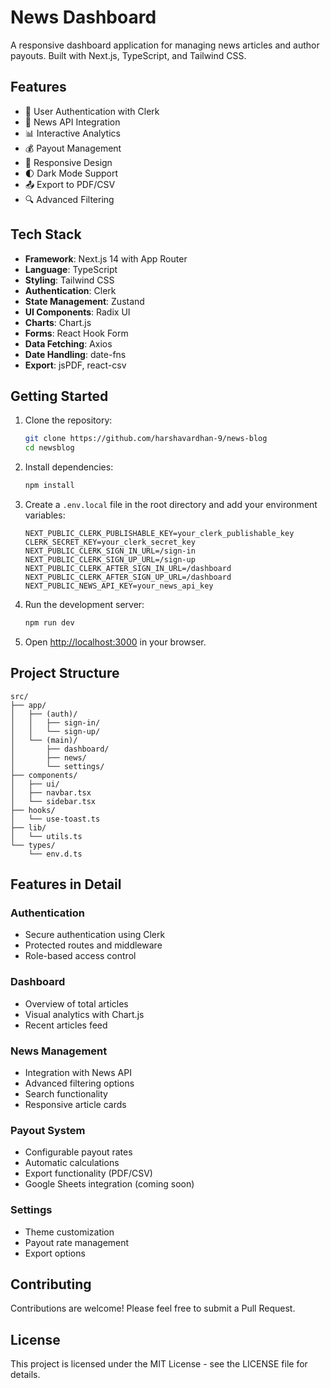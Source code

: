 # News Dashboard

A responsive dashboard application for managing news articles and author payouts. Built with Next.js, TypeScript, and Tailwind CSS.

## Features

- 🔐 User Authentication with Clerk
- 📰 News API Integration
- 📊 Interactive Analytics
- 💰 Payout Management
- 📱 Responsive Design
- 🌓 Dark Mode Support
- 📤 Export to PDF/CSV
- 🔍 Advanced Filtering

## Tech Stack

- **Framework**: Next.js 14 with App Router
- **Language**: TypeScript
- **Styling**: Tailwind CSS
- **Authentication**: Clerk
- **State Management**: Zustand
- **UI Components**: Radix UI
- **Charts**: Chart.js
- **Forms**: React Hook Form
- **Data Fetching**: Axios
- **Date Handling**: date-fns
- **Export**: jsPDF, react-csv

## Getting Started

1. Clone the repository:
   ```bash
   git clone https://github.com/harshavardhan-9/news-blog
   cd newsblog
   ```

2. Install dependencies:
   ```bash
   npm install
   ```

3. Create a `.env.local` file in the root directory and add your environment variables:
   ```
   NEXT_PUBLIC_CLERK_PUBLISHABLE_KEY=your_clerk_publishable_key
   CLERK_SECRET_KEY=your_clerk_secret_key
   NEXT_PUBLIC_CLERK_SIGN_IN_URL=/sign-in
   NEXT_PUBLIC_CLERK_SIGN_UP_URL=/sign-up
   NEXT_PUBLIC_CLERK_AFTER_SIGN_IN_URL=/dashboard
   NEXT_PUBLIC_CLERK_AFTER_SIGN_UP_URL=/dashboard
   NEXT_PUBLIC_NEWS_API_KEY=your_news_api_key
   ```

4. Run the development server:
   ```bash
   npm run dev
   ```

5. Open [http://localhost:3000](http://localhost:3000) in your browser.

## Project Structure

```
src/
├── app/
│   ├── (auth)/
│   │   ├── sign-in/
│   │   └── sign-up/
│   └── (main)/
│       ├── dashboard/
│       ├── news/
│       └── settings/
├── components/
│   ├── ui/
│   ├── navbar.tsx
│   └── sidebar.tsx
├── hooks/
│   └── use-toast.ts
├── lib/
│   └── utils.ts
└── types/
    └── env.d.ts
```

## Features in Detail

### Authentication
- Secure authentication using Clerk
- Protected routes and middleware
- Role-based access control

### Dashboard
- Overview of total articles
- Visual analytics with Chart.js
- Recent articles feed

### News Management
- Integration with News API
- Advanced filtering options
- Search functionality
- Responsive article cards

### Payout System
- Configurable payout rates
- Automatic calculations
- Export functionality (PDF/CSV)
- Google Sheets integration (coming soon)

### Settings
- Theme customization
- Payout rate management
- Export options

## Contributing

Contributions are welcome! Please feel free to submit a Pull Request.

## License

This project is licensed under the MIT License - see the LICENSE file for details. 
